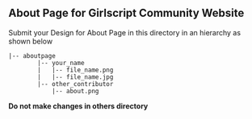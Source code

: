## About Page for Girlscript Community Website

Submit your Design for About Page in this directory in an hierarchy as shown below

```
|-- aboutpage
        |-- your_name
        |   |-- file_name.png
        |   |-- file_name.jpg
        |-- other_contributor
            |-- about.png
```

**Do not make changes in others directory**